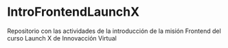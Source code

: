 # IntroFrontendLaunchX
Repositorio con las actividades de la introducción de la misión Frontend del curso Launch X de Innovacción Virtual
